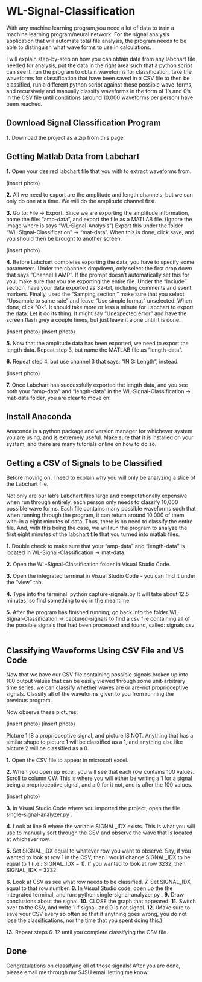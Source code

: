# WL-Signal-Classification

With any machine learning program,you need a lot of data to train a machine learning program/neural network. For the signal analysis application that will automate total file analysis, the program needs to be able to distinguish what wave forms to use in calculations.

I will explain step-by-step on how you can obtain data from any labchart file needed for analysis, put the data in the right area such that a python script can see it, run the program to obtain waveforms for classification, take the waveforms for classification that have been saved in a CSV file to then be classified, run a different python script against those possible wave-forms, and recursively and manually classify waveforms in the form of 1’s and 0’s in the CSV file until conditions (around 10,000 waveforms per person) have been reached.


## Download Signal Classification Program

**1.** Download the project as a zip from this page.


## Getting Matlab Data from Labchart

**1.** Open your desired labchart file that you with to extract waveforms from.

(insert photo)

**2.** All we need to export are the amplitude and length channels, but we can only do one at a time. We will do the amplitude channel first.

**3.** Go to: File -> Export. Since we are exporting the amplitude information, name the file: “amp-data”, and export the file as a MATLAB file. (Ignore the image where is says “WL-Signal-Analysis”) Export this under the folder “WL-Signal-Classification” -> “mat-data”. When this is done, click save, and you should then be brought to another screen.

(insert photo)

**4.** Before Labchart completes exporting the data, you have to specify some parameters. Under the channels dropdown, only select the first drop down that says “Channel 1 AMP”. If the prompt doesn’t automatically set this for you, make sure that you are exporting the entire file. Under the “Include” section, have your data exported as 32-bit, including comments and event markers. Finally, used the “Samping section,” make sure that you select “Upsample to same rate” and leave “Use simple format” unselected. When done, click “Ok”. It should take more or less a minute for Labchart to export the data. Let it do its thing. It might say “Unexpected error” and have the screen flash grey a couple times, but just leave it alone until it is done.

(insert photo)
(insert photo)

**5.** Now that the amplitude data has been exported, we need to export the length data. Repeat step 3, but name the MATLAB file as “length-data”.

**6.** Repeat step 4, but use channel 3 that says: “IN 3: Length”, instead.

(insert photo)

**7.** Once Labchart has successfully exported the length data, and you see both your “amp-data” and “length-data” in the WL-Signal-Classification -> mat-data folder, you are clear to move on!


## Install Anaconda

Anaconda is a python package and version manager for whichever system you are using, and is extremely useful. Make sure that it is installed on your system, and there are many tutorials online on how to do so.


## Getting a CSV of Signals to be Classified

Before moving on, I need to explain why you will only be analyzing a slice of the Labchart file. 

Not only are our lab’s Labchart files large and computationally expensive when run through entirely, each person only needs to classify 10,000 possible wave forms. Each file contains many possible waveforms such that when running through the program, it can return around 10,000 of them with-in a eight minutes of data. Thus, there is no need to classify the entire file. And, with this being the case, we will run the program to analyze the first eight minutes of the labchart file that you turned into matlab files.

**1.** Double check to make sure that your “amp-data” and “length-data” is located in WL-Signal-Classification -> mat-data.

**2.** Open the WL-Signal-Classification folder in Visual Studio Code.

**3.** Open the integrated terminal in Visual Studio Code - you can find it under the “view” tab.

**4.** Type into the terminal: python capture-signals.py It will take about 12.5 minutes, so find something to do in the meantime.

**5.** After the program has finished running, go back into the folder WL-Signal-Classification -> captured-signals to find a csv file containing all of the possible signals that had been processed and found, called: signals.csv .


## Classifying Waveforms Using CSV File and VS Code

Now that we have our CSV file containing possible signals broken up into 100 output values that can be easily viewed through some unit-arbitrary time series, we can classify whether waves are or are-not proprioceptive signals. Classify all of the waveforms given to you from running the previous program.

Now observe these pictures:

(insert photo)
(insert photo)

Picture 1 IS a proprioceptive signal, and picture IS NOT. Anything that has a similar shape to picture 1 will be classified as a 1, and anything else like picture 2 will be classified as a 0.

**1.** Open the CSV file to appear in microsoft excel.

**2.** When you open up excel, you will see that each row contains 100 values. Scroll to column CW. This is where you will either be writing a 1 for a signal being a proprioceptive signal, and a 0 for it not, and is after the 100 values.

(insert photo)

**3.** In Visual Studio Code where you imported the project, open the file single-signal-analyzer.py .

**4.** Look at line 9 where the variable SIGNAL_IDX exists. This is what you will use to manually sort through the CSV and observe the wave that is located at whichever row.

**5.** Set SIGNAL_IDX equal to whatever row you want to observe. Say, if you wanted to look at row 1 in the CSV, then I would change SIGNAL_IDX to be equal to 1 (i.e.: SIGNAL_IDX = 1). If you wanted to look at row 3232, then SIGNAL_IDX = 3232.

**6.** Look at CSV as see what row needs to be classified.
**7.** Set SIGNAL_IDX equal to that row number.
**8.** In Visual Studio code, open up the the integrated terminal, and run: python single-signal-analyzer.py .
**9.** Draw conclusions about the signal.
**10.** CLOSE the graph that appeared.
**11.** Switch over to the CSV, and write 1 if signal, and 0 is not signal.
**12.** (Make sure to save your CSV every so often so that if anything goes wrong, you do not lose the classifications, nor the time that you spent doing this.)

**13.** Repeat steps 6-12 until you complete classifying the CSV file.


## Done

Congratulations on classifying all of those signals! After you are done, please email me through my SJSU email letting me know.